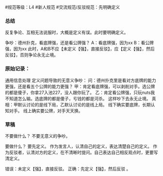 #规范等级：L4
#新人规范
#交流规范/反驳规范：先明确定义
### 总结
反复争论、互相无法说服时，大概是定义有误。此时要明确定义。

争吵：德州扑克，看底牌强，还是看公牌强？
A：看底牌强，因为xx
B：看公牌强，因为xx
此时，A和B不应【未定义【强】，直接反驳】，应【定义【强】，然后反驳】，否则争论永无止境。

### 原始记录：
通用信息处理
定义问题导致的无意义争吵： 
问：德州扑克里是看对方底牌的能力更强，还是看五个公牌的能力更强？ 
甲：肯定看底牌强，可以剥削对手。选公牌的都是傻子，你拿27入池227，没人跟你玩了。 
乙：肯定看公牌强，只玩nuts我不知道怎么输。选底牌的都是傻子，亏钱的都是河杀。
这样吵下去永无止境。 
真相：甲默认讨论的是线下局，乙默认讨论的是线上局。 
线下确实要底牌，长期认知对手。 
线上确实要公牌，对手天天换。


### 草稿
不要做什么？
不要无意义的争吵。 

要做什么？
要先定义。 作为发言人，认清自己的定义，表达清楚自己的定义。 作为反驳者，认清对方的定义，在不清晰时提问。自己表达自己相反观点时，更要写清定义。 

错误：未定义【强】，直接反驳。
正确：先定义【强】，然后反驳 。


